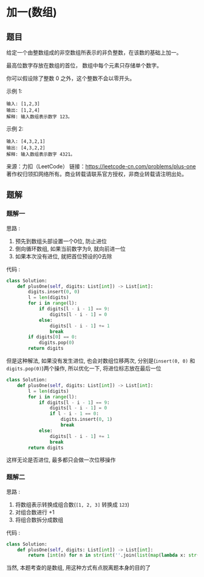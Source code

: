 # 加一(数组)

## 题目

给定一个由整数组成的非空数组所表示的非负整数，在该数的基础上加一。

最高位数字存放在数组的首位， 数组中每个元素只存储单个数字。

你可以假设除了整数 0 之外，这个整数不会以零开头。

示例 1:

```
输入: [1,2,3]
输出: [1,2,4]
解释: 输入数组表示数字 123。
```
示例 2:

```
输入: [4,3,2,1]
输出: [4,3,2,2]
解释: 输入数组表示数字 4321。
```

来源：力扣（LeetCode）
链接：https://leetcode-cn.com/problems/plus-one
著作权归领扣网络所有。商业转载请联系官方授权，非商业转载请注明出处。

## 题解

### 题解一

思路 : 

1. 预先到数组头部设置一个0位, 防止进位
2. 倒向循环数组, 如果当前数字为9, 就向前进一位
3. 如果本次没有进位, 就把首位预设的0去除

代码 : 

```python
class Solution:
    def plusOne(self, digits: List[int]) -> List[int]:
        digits.insert(0, 0)
        l = len(digits)
        for i in range(l):
            if digits[l - i - 1] == 9:
                digits[l - i - 1] = 0
            else:
                digits[l - i - 1] += 1
                break
        if digits[0] == 0:
            digits.pop(0)
        return digits
```

但是这种解法, 如果没有发生进位, 也会对数组位移两次, 分别是(`insert(0, 0)` 和 `digits.pop(0)`)两个操作, 所以优化一下, 将进位标志放在最后一位

```python
class Solution:
    def plusOne(self, digits: List[int]) -> List[int]:
        l = len(digits)
        for i in range(l):
            if digits[l - i - 1] == 9:
                digits[l - i - 1] = 0
                if l - i - 1 == 0:
                    digits.insert(0, 1)
                    break
            else:
                digits[l - i - 1] += 1
                break
        return digits
```

这样无论是否进位, 最多都只会做一次位移操作

### 题解二

思路 : 

1. 将数组表示转换成组合数(`[1, 2, 3]` 转换成 `123`)
2. 对组合数进行 +1
3. 将组合数拆分成数组

代码 : 

```python
class Solution:
    def plusOne(self, digits: List[int]) -> List[int]:
        return [int(n) for n in str(int(''.join(list(map(lambda x: str(x), digits)))) + 1)]
```

当然, 本题考查的是数组, 用这种方式有点脱离题本身的目的了